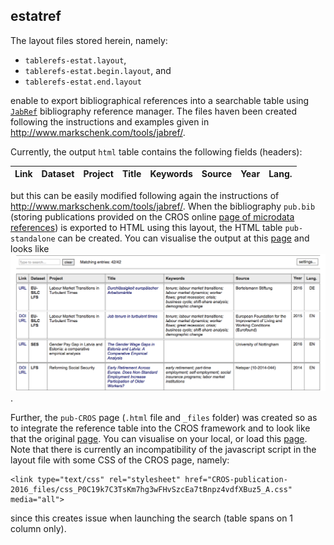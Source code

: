 ## estatref

The layout files stored herein, namely: 
* `tablerefs-estat.layout`, 
* `tablerefs-estat.begin.layout`, and
* `tablerefs-estat.end.layout`

enable to export bibliographical references into a searchable table using [`JabRef`](http://www.jabref.org) bibliography reference manager. The files haven been created following the instructions and examples given in http://www.markschenk.com/tools/jabref/.


Currently, the output `html` table contains the following fields (headers):

| Link | Dataset | Project | Title | Keywords |	Source | Year | Lang. |
|------|---------|---------|-------|----------|--------|------|-------|

but this can be easily modified following again the instructions of http://www.markschenk.com/tools/jabref/. 
When the bibliography `pub.bib` (storing publications provided on the CROS online [page of microdata references](https://ec.europa.eu/eurostat/cros/content/publications-received_en)) is exported to HTML using this layout, the HTML table `pub-standalone` can be created. You can visualise the output at this [page](http://htmlpreview.github.io/?https://github.com/gjacopo/bodylanguage/blob/master/estatref/pub-standalone.html) and looks like ![this](pub-standalone.png).

Further, the `pub-CROS` page (`.html` file and `_files` folder) was created so as to integrate the reference table into the CROS framework and to look like that the original [page](https://ec.europa.eu/eurostat/cros/content/publications-received_en). You can visualise on your local, or load this [page](http://htmlpreview.github.io/?https://github.com/gjacopo/bodylanguage/blob/master/estatref/pub-CROS.html). Note that there is currently an incompatibility of the javascript script in the layout file with some CSS of the CROS page, namely:

   ```
   <link type="text/css" rel="stylesheet" href="CROS-publication-2016_files/css_P0C19k7C3TsKm7hg3wFHvSzcEa7tBnpz4vdfXBuz5_A.css" media="all">
   ```

since this creates issue when launching the search (table spans on 1 column only).
